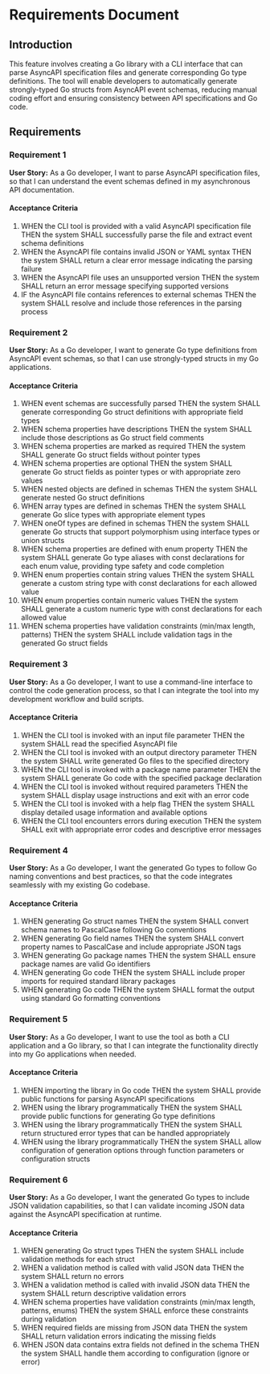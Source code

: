 # Requirements Document

## Introduction

This feature involves creating a Go library with a CLI interface that can parse AsyncAPI specification files and generate corresponding Go type definitions. The tool will enable developers to automatically generate strongly-typed Go structs from AsyncAPI event schemas, reducing manual coding effort and ensuring consistency between API specifications and Go code.

## Requirements

### Requirement 1

**User Story:** As a Go developer, I want to parse AsyncAPI specification files, so that I can understand the event schemas defined in my asynchronous API documentation.

#### Acceptance Criteria

1. WHEN the CLI tool is provided with a valid AsyncAPI specification file THEN the system SHALL successfully parse the file and extract event schema definitions
2. WHEN the AsyncAPI file contains invalid JSON or YAML syntax THEN the system SHALL return a clear error message indicating the parsing failure
3. WHEN the AsyncAPI file uses an unsupported version THEN the system SHALL return an error message specifying supported versions
4. IF the AsyncAPI file contains references to external schemas THEN the system SHALL resolve and include those references in the parsing process

### Requirement 2

**User Story:** As a Go developer, I want to generate Go type definitions from AsyncAPI event schemas, so that I can use strongly-typed structs in my Go applications.

#### Acceptance Criteria

1. WHEN event schemas are successfully parsed THEN the system SHALL generate corresponding Go struct definitions with appropriate field types
2. WHEN schema properties have descriptions THEN the system SHALL include those descriptions as Go struct field comments
3. WHEN schema properties are marked as required THEN the system SHALL generate Go struct fields without pointer types
4. WHEN schema properties are optional THEN the system SHALL generate Go struct fields as pointer types or with appropriate zero values
5. WHEN nested objects are defined in schemas THEN the system SHALL generate nested Go struct definitions
6. WHEN array types are defined in schemas THEN the system SHALL generate Go slice types with appropriate element types
7. WHEN oneOf types are defined in schemas THEN the system SHALL generate Go structs that support polymorphism using interface types or union structs
8. WHEN schema properties are defined with enum property THEN the system SHALL generate Go type aliases with const declarations for each enum value, providing type safety and code completion
9. WHEN enum properties contain string values THEN the system SHALL generate a custom string type with const declarations for each allowed value
10. WHEN enum properties contain numeric values THEN the system SHALL generate a custom numeric type with const declarations for each allowed value
11. WHEN schema properties have validation constraints (min/max length, patterns) THEN the system SHALL include validation tags in the generated Go struct fields

### Requirement 3

**User Story:** As a Go developer, I want to use a command-line interface to control the code generation process, so that I can integrate the tool into my development workflow and build scripts.

#### Acceptance Criteria

1. WHEN the CLI tool is invoked with an input file parameter THEN the system SHALL read the specified AsyncAPI file
2. WHEN the CLI tool is invoked with an output directory parameter THEN the system SHALL write generated Go files to the specified directory
3. WHEN the CLI tool is invoked with a package name parameter THEN the system SHALL generate Go code with the specified package declaration
4. WHEN the CLI tool is invoked without required parameters THEN the system SHALL display usage instructions and exit with an error code
5. WHEN the CLI tool is invoked with a help flag THEN the system SHALL display detailed usage information and available options
6. WHEN the CLI tool encounters errors during execution THEN the system SHALL exit with appropriate error codes and descriptive error messages

### Requirement 4

**User Story:** As a Go developer, I want the generated Go types to follow Go naming conventions and best practices, so that the code integrates seamlessly with my existing Go codebase.

#### Acceptance Criteria

1. WHEN generating Go struct names THEN the system SHALL convert schema names to PascalCase following Go conventions
2. WHEN generating Go field names THEN the system SHALL convert property names to PascalCase and include appropriate JSON tags
3. WHEN generating Go package names THEN the system SHALL ensure package names are valid Go identifiers
4. WHEN generating Go code THEN the system SHALL include proper imports for required standard library packages
5. WHEN generating Go code THEN the system SHALL format the output using standard Go formatting conventions

### Requirement 5

**User Story:** As a Go developer, I want to use the tool as both a CLI application and a Go library, so that I can integrate the functionality directly into my Go applications when needed.

#### Acceptance Criteria

1. WHEN importing the library in Go code THEN the system SHALL provide public functions for parsing AsyncAPI specifications
2. WHEN using the library programmatically THEN the system SHALL provide public functions for generating Go type definitions
3. WHEN using the library programmatically THEN the system SHALL return structured error types that can be handled appropriately
4. WHEN using the library programmatically THEN the system SHALL allow configuration of generation options through function parameters or configuration structs

### Requirement 6

**User Story:** As a Go developer, I want the generated Go types to include JSON validation capabilities, so that I can validate incoming JSON data against the AsyncAPI specification at runtime.

#### Acceptance Criteria

1. WHEN generating Go struct types THEN the system SHALL include validation methods for each struct
2. WHEN a validation method is called with valid JSON data THEN the system SHALL return no errors
3. WHEN a validation method is called with invalid JSON data THEN the system SHALL return descriptive validation errors
4. WHEN schema properties have validation constraints (min/max length, patterns, enums) THEN the system SHALL enforce these constraints during validation
5. WHEN required fields are missing from JSON data THEN the system SHALL return validation errors indicating the missing fields
6. WHEN JSON data contains extra fields not defined in the schema THEN the system SHALL handle them according to configuration (ignore or error)
